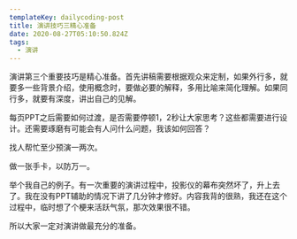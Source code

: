```yaml
---
templateKey: dailycoding-post
title: 演讲技巧三精心准备
date: 2020-08-27T05:10:50.824Z
tags:
  - 演讲
---
```

演讲第三个重要技巧是精心准备。首先讲稿需要根据观众来定制，如果外行多，就要多一些背景介绍，使用概念时，要做必要的解释，多用比喻来简化理解。如果同行多，就要有深度，讲出自己的见解。

每页PPT之后需要如何过渡，是否需要停顿1，2秒让大家思考？这些都需要进行设计。还需要琢磨有可能会有人问什么问题，我该如何回答？

找人帮忙至少预演一两次。

做一张手卡，以防万一。

举个我自己的例子。有一次重要的演讲过程中，投影仪的幕布突然坏了，升上去了。我在没有PPT辅助的情况下讲了几分钟才修好。内容我背的很熟，我还在这个过程中，临时想了个梗来活跃气氛，那次效果很不错。

所以大家一定对演讲做最充分的准备。
